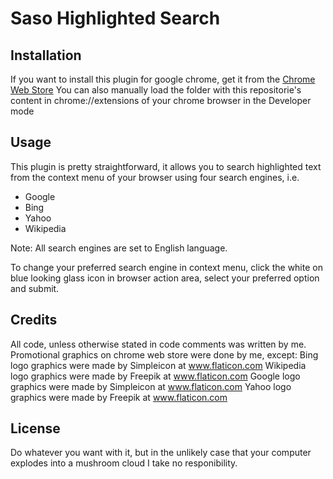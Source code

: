 # Saso Highlighted Search

## Installation
If you want to install this plugin for google chrome, get it from the [Chrome Web Store](https://chrome.google.com/webstore/detail/saso-highlighted-search/knkjhcbjbphbaknkgddnlgiaimonhbjp)
You can also manually load the folder with this repositorie's content in chrome://extensions of your chrome browser in the Developer mode

## Usage
This plugin is pretty straightforward, it allows you to search highlighted text from the context menu of your browser using four search
engines, i.e.
- Google
- Bing
- Yahoo
- Wikipedia

Note: All search engines are set to English language.

To change your preferred search engine in context menu, click the white on blue looking glass icon in browser action area, select your
preferred option and submit.

## Credits
All code, unless otherwise stated in code comments was written by me.
Promotional graphics on chrome web store were done by me, except:
Bing logo graphics were made by Simpleicon at www.flaticon.com
Wikipedia logo graphics were made by Freepik at www.flaticon.com
Google logo graphics were made by Simpleicon at www.flaticon.com
Yahoo logo graphics were made by Freepik at www.flaticon.com

## License
Do whatever you want with it, but in the unlikely case that your computer explodes into a mushroom cloud I take no responibility.


